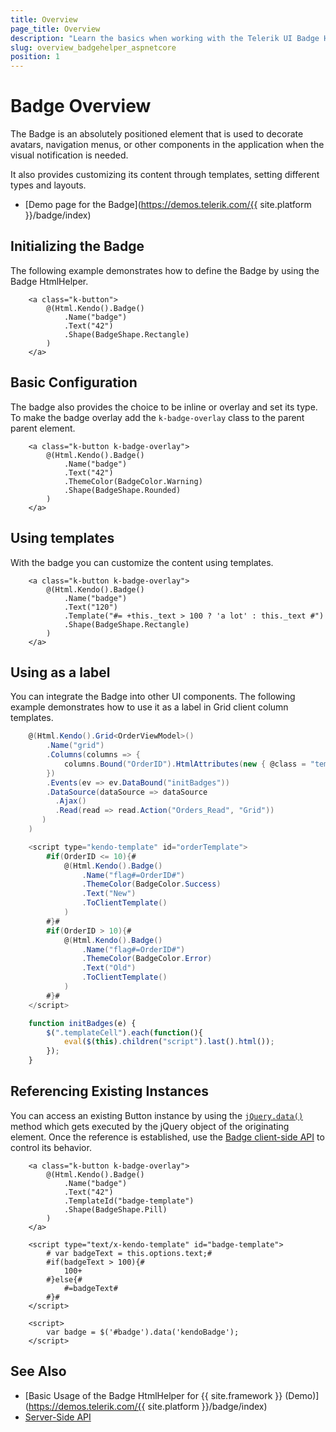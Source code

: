 ```yaml
---
title: Overview
page_title: Overview
description: "Learn the basics when working with the Telerik UI Badge HtmlHelper for {{ site.framework }}."
slug: overview_badgehelper_aspnetcore
position: 1
---
```


# Badge Overview

The Badge is an absolutely positioned element that is used to decorate avatars, navigation menus, or other components in the application when the visual notification is needed.

It also provides customizing its content through templates, setting different types and layouts.

* [Demo page for the Badge](https://demos.telerik.com/{{ site.platform }}/badge/index)

## Initializing the Badge

The following example demonstrates how to define the Badge by using the Badge HtmlHelper.


        <a class="k-button">
            @(Html.Kendo().Badge()
                .Name("badge")
                .Text("42")
                .Shape(BadgeShape.Rectangle)
            )
        </a>

## Basic Configuration

The badge also provides the choice to be inline or overlay and set its type. To make the badge overlay add the `k-badge-overlay` class to the parent parent element.

        <a class="k-button k-badge-overlay">
            @(Html.Kendo().Badge()
                .Name("badge")
                .Text("42")
                .ThemeColor(BadgeColor.Warning)
                .Shape(BadgeShape.Rounded)
            )
        </a>

## Using templates

With the badge you can customize the content using templates.

        <a class="k-button k-badge-overlay">
            @(Html.Kendo().Badge()
                .Name("badge")
                .Text("120")
                .Template("#= +this._text > 100 ? 'a lot' : this._text #")
                .Shape(BadgeShape.Rectangle)
            )
        </a>

## Using as a label

You can integrate the Badge into other UI components. The following example demonstrates how to use it as a label in Grid client column templates.

```C#
    @(Html.Kendo().Grid<OrderViewModel>()
        .Name("grid")
        .Columns(columns => {
            columns.Bound("OrderID").HtmlAttributes(new { @class = "templateCell" }).ClientTemplateId("orderTemplate");
        })
        .Events(ev => ev.DataBound("initBadges"))
        .DataSource(dataSource => dataSource
          .Ajax()
          .Read(read => read.Action("Orders_Read", "Grid"))
       )
    )

    <script type="kendo-template" id="orderTemplate">
        #if(OrderID <= 10){#
            @(Html.Kendo().Badge()
                .Name("flag#=OrderID#")
                .ThemeColor(BadgeColor.Success)
                .Text("New")
                .ToClientTemplate()
            )
        #}#
        #if(OrderID > 10){#
            @(Html.Kendo().Badge()
                .Name("flag#=OrderID#")
                .ThemeColor(BadgeColor.Error)
                .Text("Old")
                .ToClientTemplate()
            )
        #}#
    </script>
```
```JavaScript
    function initBadges(e) {
        $(".templateCell").each(function(){
            eval($(this).children("script").last().html());
        });
    }
```

## Referencing Existing Instances

You can access an existing Button instance by using the [`jQuery.data()`](https://api.jquery.com/jQuery.data/) method which gets executed by the jQuery object of the originating element. Once the reference is established, use the [Badge client-side API](https://docs.telerik.com/kendo-ui/api/javascript/ui/badge#methods) to control its behavior.

        <a class="k-button k-badge-overlay">
            @(Html.Kendo().Badge()
                .Name("badge")
                .Text("42")
                .TemplateId("badge-template")
                .Shape(BadgeShape.Pill)
            )
        </a>

        <script type="text/x-kendo-template" id="badge-template">
            # var badgeText = this.options.text;#
            #if(badgeText > 100){#
                100+
            #}else{#
                #=badgeText#
            #}#
        </script>
    
        <script>
            var badge = $('#badge').data('kendoBadge');
        </script>

## See Also

* [Basic Usage of the Badge HtmlHelper for {{ site.framework }} (Demo)](https://demos.telerik.com/{{ site.platform }}/badge/index)
* [Server-Side API](/api/badge)
